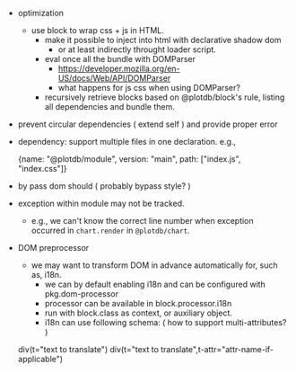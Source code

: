  - optimization
   - use block to wrap css + js in HTML.
     - make it possible to inject into html with declarative shadow dom
       - or at least indirectly throught loader script.
     - eval once all the bundle with DOMParser
       - https://developer.mozilla.org/en-US/docs/Web/API/DOMParser
       - what happens for js css when using DOMParser?
     - recursively retrieve blocks based on @plotdb/block's rule, listing all dependencies and bundle them.

 - prevent circular dependencies ( extend self ) and provide proper error
 - dependency: support multiple files in one declaration. e.g., 

    {name: "@plotdb/module", version: "main", path: ["index.js", "index.css"]}

 - by pass dom should ( probably bypass style? )
 - exception within module may not be tracked.
   - e.g., we can't know the correct line number when exception occurred in `chart.render` in `@plotdb/chart`.
 - DOM preprocessor
   - we may want to transform DOM in advance automatically for, such as, i18n.
     - we can by default enabling i18n and can be configured with pkg.dom-processor
     - processor can be available in block.processor.i18n 
     - run with block.class as context, or auxiliary object.
     - i18n can use following schema: ( how to support multi-attributes? )

    div(t="text to translate")
    div(t="text to translate",t-attr="attr-name-if-applicable")
